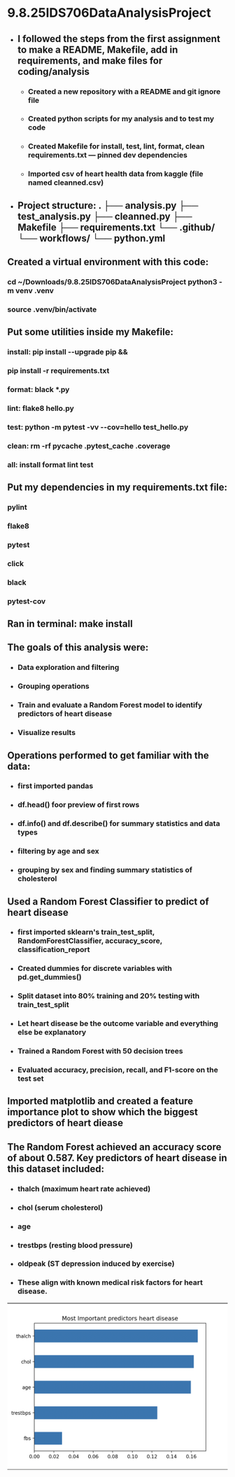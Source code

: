 # 9.8.25IDS706DataAnalysisProject
- ## I followed the steps from the first assignment to make a README, Makefile, add in requirements, and make files for coding/analysis
    -  ### Created a new repository with a README and git ignore file
    - ### Created python scripts for my analysis and to test my code
    - ### Created Makefile for install, test, lint, format, clean requirements.txt — pinned dev dependencies
    - ### Imported csv of heart health data from kaggle (file named cleanned.csv)


- ## Project structure: . ├── analysis.py ├── test_analysis.py ├── cleanned.py ├── Makefile ├── requirements.txt └── .github/ └── workflows/ └── python.yml

## Created a virtual environment with this code:
### cd ~/Downloads/9.8.25IDS706DataAnalysisProject python3 -m venv .venv
### source .venv/bin/activate

## Put some utilities inside my Makefile: 
### install: pip install --upgrade pip &&
### pip install -r requirements.txt
### format: black *.py
### lint: flake8 hello.py
### test: python -m pytest -vv --cov=hello test_hello.py
### clean: rm -rf pycache .pytest_cache .coverage
### all: install format lint test

## Put my dependencies in my requirements.txt file: 
### pylint 
### flake8 
### pytest 
### click 
### black 
### pytest-cov

## Ran in  terminal: make install

## The goals of this analysis were:
- ### Data exploration and filtering
- ### Grouping operations
- ### Train and evaluate a Random Forest model to identify predictors of heart disease
- ### Visualize results


## Operations performed to get familiar with the data:
- ### first imported pandas
- ### df.head() foor preview of first rows
- ### df.info() and df.describe() for summary statistics and data types
- ### filtering by age and sex
- ### grouping by sex and finding summary statistics of cholesterol



## Used a Random Forest Classifier to predict of heart disease
- ### first imported sklearn's train_test_split, RandomForestClassifier, accuracy_score, classification_report
- ### Created dummies for discrete variables with pd.get_dummies()
- ### Split dataset into 80% training and 20% testing with train_test_split
- ### Let heart disease be the outcome variable and everything else be explanatory
- ### Trained a Random Forest with 50 decision trees
- ### Evaluated accuracy, precision, recall, and F1-score on the test set

## Imported matplotlib and created a feature importance plot to show which the biggest predictors of heart diease
## The Random Forest achieved an accuracy score of about 0.587. Key predictors of heart disease in this dataset included:
- ### thalch (maximum heart rate achieved)
- ### chol (serum cholesterol)
- ### age
- ### trestbps (resting blood pressure)
- ### oldpeak (ST depression induced by exercise)
- ### These align with known medical risk factors for heart disease.

![Heart Disease Factors](IDS706HeartRateVisualization.png)